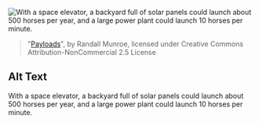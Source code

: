 ![With a space elevator, a backyard full of solar panels could launch about 500 horses per year, and a large power plant could launch 10 horses per minute.](https://imgs.xkcd.com/comics/payloads.png)
> "[Payloads](https://xkcd.com/1461/)", by Randall Munroe, licensed under Creative Commons Attribution-NonCommercial 2.5 License

## Alt Text
With a space elevator, a backyard full of solar panels could launch about 500 horses per year, and a large power plant could launch 10 horses per minute.
